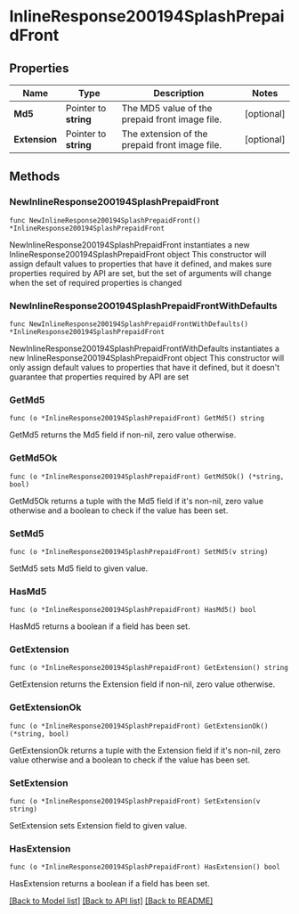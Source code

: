 # InlineResponse200194SplashPrepaidFront

## Properties

Name | Type | Description | Notes
------------ | ------------- | ------------- | -------------
**Md5** | Pointer to **string** | The MD5 value of the prepaid front image file. | [optional] 
**Extension** | Pointer to **string** | The extension of the prepaid front image file. | [optional] 

## Methods

### NewInlineResponse200194SplashPrepaidFront

`func NewInlineResponse200194SplashPrepaidFront() *InlineResponse200194SplashPrepaidFront`

NewInlineResponse200194SplashPrepaidFront instantiates a new InlineResponse200194SplashPrepaidFront object
This constructor will assign default values to properties that have it defined,
and makes sure properties required by API are set, but the set of arguments
will change when the set of required properties is changed

### NewInlineResponse200194SplashPrepaidFrontWithDefaults

`func NewInlineResponse200194SplashPrepaidFrontWithDefaults() *InlineResponse200194SplashPrepaidFront`

NewInlineResponse200194SplashPrepaidFrontWithDefaults instantiates a new InlineResponse200194SplashPrepaidFront object
This constructor will only assign default values to properties that have it defined,
but it doesn't guarantee that properties required by API are set

### GetMd5

`func (o *InlineResponse200194SplashPrepaidFront) GetMd5() string`

GetMd5 returns the Md5 field if non-nil, zero value otherwise.

### GetMd5Ok

`func (o *InlineResponse200194SplashPrepaidFront) GetMd5Ok() (*string, bool)`

GetMd5Ok returns a tuple with the Md5 field if it's non-nil, zero value otherwise
and a boolean to check if the value has been set.

### SetMd5

`func (o *InlineResponse200194SplashPrepaidFront) SetMd5(v string)`

SetMd5 sets Md5 field to given value.

### HasMd5

`func (o *InlineResponse200194SplashPrepaidFront) HasMd5() bool`

HasMd5 returns a boolean if a field has been set.

### GetExtension

`func (o *InlineResponse200194SplashPrepaidFront) GetExtension() string`

GetExtension returns the Extension field if non-nil, zero value otherwise.

### GetExtensionOk

`func (o *InlineResponse200194SplashPrepaidFront) GetExtensionOk() (*string, bool)`

GetExtensionOk returns a tuple with the Extension field if it's non-nil, zero value otherwise
and a boolean to check if the value has been set.

### SetExtension

`func (o *InlineResponse200194SplashPrepaidFront) SetExtension(v string)`

SetExtension sets Extension field to given value.

### HasExtension

`func (o *InlineResponse200194SplashPrepaidFront) HasExtension() bool`

HasExtension returns a boolean if a field has been set.


[[Back to Model list]](../README.md#documentation-for-models) [[Back to API list]](../README.md#documentation-for-api-endpoints) [[Back to README]](../README.md)


